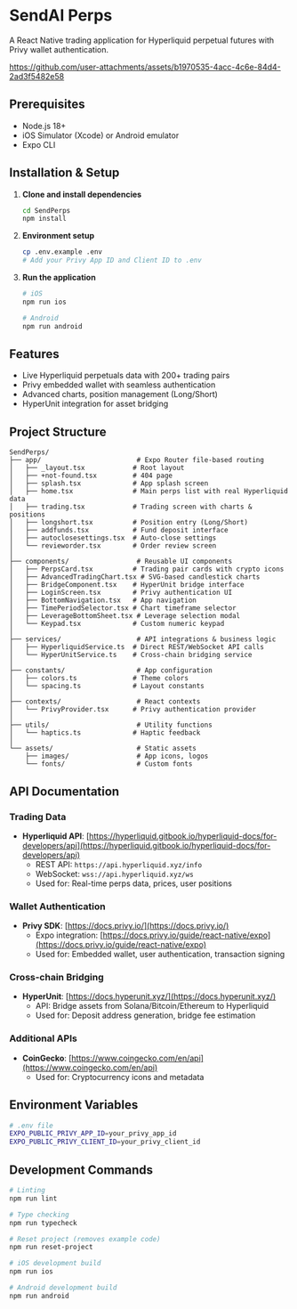 # SendAI Perps

A React Native trading application for Hyperliquid perpetual futures with Privy wallet authentication.


https://github.com/user-attachments/assets/b1970535-4acc-4c6e-84d4-2ad3f5482e58


## Prerequisites

- Node.js 18+
- iOS Simulator (Xcode) or Android emulator
- Expo CLI

## Installation & Setup

1. **Clone and install dependencies**

   ```bash
   cd SendPerps
   npm install
   ```

2. **Environment setup**

   ```bash
   cp .env.example .env
   # Add your Privy App ID and Client ID to .env
   ```

3. **Run the application**

   ```bash
   # iOS
   npm run ios

   # Android
   npm run android
   ```

## Features

- Live Hyperliquid perpetuals data with 200+ trading pairs
- Privy embedded wallet with seamless authentication
- Advanced charts, position management (Long/Short)
- HyperUnit integration for asset bridging

## Project Structure

```
SendPerps/
├── app/                        # Expo Router file-based routing
│   ├── _layout.tsx            # Root layout
│   ├── +not-found.tsx         # 404 page
│   ├── splash.tsx             # App splash screen
│   ├── home.tsx               # Main perps list with real Hyperliquid data
│   ├── trading.tsx            # Trading screen with charts & positions
│   ├── longshort.tsx          # Position entry (Long/Short)
│   ├── addfunds.tsx           # Fund deposit interface
│   ├── autoclosesettings.tsx  # Auto-close settings
│   └── revieworder.tsx        # Order review screen
│
├── components/                 # Reusable UI components
│   ├── PerpsCard.tsx          # Trading pair cards with crypto icons
│   ├── AdvancedTradingChart.tsx # SVG-based candlestick charts
│   ├── BridgeComponent.tsx    # HyperUnit bridge interface
│   ├── LoginScreen.tsx        # Privy authentication UI
│   ├── BottomNavigation.tsx   # App navigation
│   ├── TimePeriodSelector.tsx # Chart timeframe selector
│   ├── LeverageBottomSheet.tsx # Leverage selection modal
│   └── Keypad.tsx             # Custom numeric keypad
│
├── services/                   # API integrations & business logic
│   ├── HyperliquidService.ts  # Direct REST/WebSocket API calls
│   └── HyperUnitService.ts    # Cross-chain bridging service
│
├── constants/                  # App configuration
│   ├── colors.ts              # Theme colors
│   └── spacing.ts             # Layout constants
│
├── contexts/                   # React contexts
│   └── PrivyProvider.tsx      # Privy authentication provider
│
├── utils/                      # Utility functions
│   └── haptics.ts             # Haptic feedback
│
└── assets/                     # Static assets
    ├── images/                 # App icons, logos
    └── fonts/                  # Custom fonts
```

## API Documentation

### Trading Data

- **Hyperliquid API**: [https://hyperliquid.gitbook.io/hyperliquid-docs/for-developers/api](https://hyperliquid.gitbook.io/hyperliquid-docs/for-developers/api)
  - REST API: `https://api.hyperliquid.xyz/info`
  - WebSocket: `wss://api.hyperliquid.xyz/ws`
  - Used for: Real-time perps data, prices, user positions

### Wallet Authentication

- **Privy SDK**: [https://docs.privy.io/](https://docs.privy.io/)
  - Expo integration: [https://docs.privy.io/guide/react-native/expo](https://docs.privy.io/guide/react-native/expo)
  - Used for: Embedded wallet, user authentication, transaction signing

### Cross-chain Bridging

- **HyperUnit**: [https://docs.hyperunit.xyz/](https://docs.hyperunit.xyz/)
  - API: Bridge assets from Solana/Bitcoin/Ethereum to Hyperliquid
  - Used for: Deposit address generation, bridge fee estimation

### Additional APIs

- **CoinGecko**: [https://www.coingecko.com/en/api](https://www.coingecko.com/en/api)
  - Used for: Cryptocurrency icons and metadata

## Environment Variables

```bash
# .env file
EXPO_PUBLIC_PRIVY_APP_ID=your_privy_app_id
EXPO_PUBLIC_PRIVY_CLIENT_ID=your_privy_client_id
```

## Development Commands

```bash
# Linting
npm run lint

# Type checking
npm run typecheck

# Reset project (removes example code)
npm run reset-project

# iOS development build
npm run ios

# Android development build
npm run android
```
